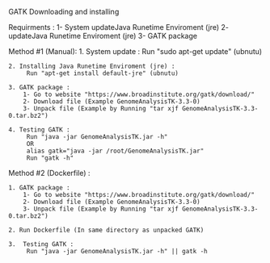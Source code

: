GATK
Downloading and installing 

Requirments : 
	1- System updateJava Runetime Enviroment (jre)
	2- updateJava Runetime Enviroment (jre)
	3- GATK package 

Method #1 (Manual):
	1. System update :
		 Run "sudo apt-get update" (ubnutu)

	2. Installing Java Runetime Enviroment (jre) :
		 Run "apt-get install default-jre" (ubnutu)

	3. GATK package :
		1- Go to website "https://www.broadinstitute.org/gatk/download/"
		2- Download file (Example GenomeAnalysisTK-3.3-0)
		3- Unpack file (Example by Running "tar xjf GenomeAnalysisTK-3.3-0.tar.bz2")

	4. Testing GATK :
		 Run "java -jar GenomeAnalysisTK.jar -h"
		 OR 
		 alias gatk="java -jar /root/GenomeAnalysisTK.jar"
		 Run "gatk -h"

Method #2 (Dockerfile) :

	1. GATK package :
		1- Go to website "https://www.broadinstitute.org/gatk/download/"
		2- Download file (Example GenomeAnalysisTK-3.3-0)
		3- Unpack file (Example by Running "tar xjf GenomeAnalysisTK-3.3-0.tar.bz2")
	
	2. Run Dockerfile (In same directory as unpacked GATK)
	
	3.  Testing GATK :
		 Run "java -jar GenomeAnalysisTK.jar -h" || gatk -h
		
